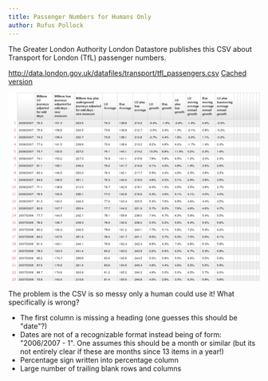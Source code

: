 ```yaml
---
title: Passenger Numbers for Humans Only
author: Rufus Pollock
---
```


The Greater London Authority London Datastore publishes this CSV about Transport for London (TfL) passenger numbers. 

http://data.london.gov.uk/datafiles/transport/tfl_passengers.csv [Cached version](/data/tfl_passengers.csv)

![alt text](image.png)

The problem is the CSV is so messy only a human could use it! What specifically is wrong?

* The first column is missing a heading (one guesses this should be "date"?)
* Dates are not of a recognizable format instead being of form: "2006/2007 - 1". One assumes this should be a month or similar (but its not entirely clear if these are months since 13 items in a year!)
* Percentage sign written into percentage column
* Large number of trailing blank rows and columns